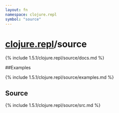 ```yaml
---
layout: fn
namespace: clojure.repl
symbol: "source"
---
```


# [clojure.repl](../)/source

{% include 1.5.1/clojure.repl/source/docs.md %}

##Examples

{% include 1.5.1/clojure.repl/source/examples.md %}
## Source
{% include 1.5.1/clojure.repl/source/src.md %}

